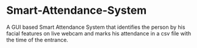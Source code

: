 # Smart-Attendance-System
A GUI based Smart Attendance System that identifies  the person by his facial features on live webcam and marks his attendance in a csv file with the time of the entrance. 
